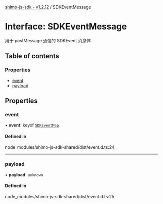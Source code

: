 [shimo-js-sdk - v1.2.12](/README.md) / SDKEventMessage

# Interface: SDKEventMessage

用于 postMessage 通信的 SDKEvent 消息体

## Table of contents

### Properties

- [event](/interfaces/SDKEventMessage.md#event)
- [payload](/interfaces/SDKEventMessage.md#payload)

## Properties

### event

• **event**: keyof [`SDKEventMap`](/interfaces/SDKEventMap.md)

#### Defined in

node_modules/shimo-js-sdk-shared/dist/event.d.ts:24

___

### payload

• **payload**: `unknown`

#### Defined in

node_modules/shimo-js-sdk-shared/dist/event.d.ts:25
